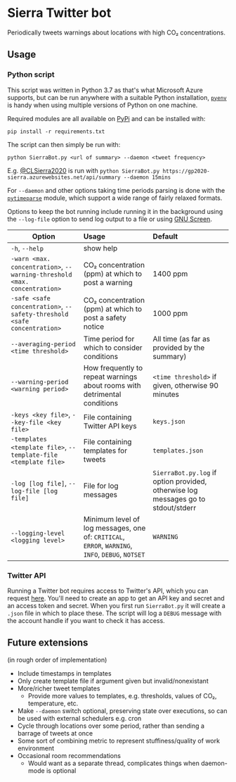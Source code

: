 # Sierra Twitter bot
Periodically tweets warnings about locations with high CO₂ concentrations.

## Usage
### Python script
This script was written in Python 3.7 as that's what Microsoft Azure supports, 
but can be run anywhere with a suitable Python installation, 
<a href="https://github.com/pyenv/pyenv">`pyenv`</a> is handy when using multiple 
versions of Python on one machine.

Required modules are all available on <a href="https://pypi.org/">PyPi</a> and can be installed with:

    pip install -r requirements.txt

The script can then simply be run with:

    python SierraBot.py <url of summary> --daemon <tweet frequency>

E.g. <a href="https://twitter.com/CLSierra2020">@CLSierra2020</a> is run with 
`python SierraBot.py https://gp2020-sierra.azurewebsites.net/api/summary --daemon 15mins`

For `--daemon` and other options taking time periods parsing is done with the  
<a href="https://github.com/wroberts/pytimeparse">`pytimeparse`</a> module, which 
support a wide range of fairly relaxed formats.

Options to keep the bot running include running it in the background using the 
`--log-file` option to send log output to a file or using 
<a href="https://www.gnu.org/software/screen/">GNU Screen</a>.
 
| Option | Usage | Default |
|--------|:------|:--------|
| `-h`, `--help` | show help | |
| `-warn <max. concentration>`, `--warning-threshold <max. concentration>` | CO₂ concentration (ppm) at which to post a warning | 1400 ppm |
| `-safe <safe concentration>`, `--safety-threshold <safe concentration>` |CO₂ concentration (ppm) at which to post a safety notice | 1000 ppm |
| `--averaging-period <time threshold>` | Time period for which to consider conditions | All time (as far as provided by the summary) |
| `--warning-period <warning period>` | How frequently to repeat warnings about rooms with detrimental conditions | `<time threshold>` if given, otherwise 90 minutes |
| `-keys <key file>`, `--key-file <key file>` | File containing Twitter API keys | `keys.json` |
| `-templates <template file>`, `--template-file <template file>` | File containing templates for tweets | `templates.json` |
| `-log [log file]`, `--log-file [log file]` | File for log messages | `SierraBot.py.log` if option provided, otherwise log messages go to stdout/stderr |
| `--logging-level <logging level>` | Minimum level of log messages, one of: `CRITICAL`, `ERROR`, `WARNING`, `INFO`, `DEBUG`, `NOTSET` | `WARNING` |

### Twitter API
Running a Twitter bot requires access to Twitter's API, which you can request 
<a href="https://developer.twitter.com/en/apply-for-access">here</a>. You'll 
need to create an app to get an API key and secret and an access token and secret.
When you first run `SierraBot.py` it will create a `.json` file in which to place 
these. The script will log a `DEBUG` message with the account handle if you want 
to check it has access. 

## Future extensions
(in rough order of implementation)
- Include timestamps in templates
- Only create template file if argument given but invalid/nonexistant
- More/richer tweet templates
    - Provide more values to templates, e.g. thresholds, values of CO₂, temperature, etc. 
- Make `--daemon` switch optional, preserving state over executions, so can be used with external schedulers e.g. cron
- Cycle through locations over some period, rather than sending a barrage of tweets at once
- Some sort of combining metric to represent stuffiness/quality of work environment
- Occasional room recommendations
    - Would want as a separate thread, complicates things when daemon-mode is optional